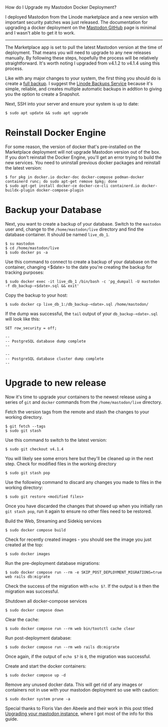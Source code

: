 How do I Upgrade my Mastodon Docker Deployment?

I deployed Mastodon from the Linode marketplace and a new version with important security patches was just released. The documentation for upgrading a docker deployment on the [Mastodon GitHub](https://github.com/mastodon/mastodon/releases/tag/v4.1.4) page is minimal and I wasn't able to get it to work. 

---

The Marketplace app is set to pull the latest Mastodon version at the time of deployment. That means you will need to upgrade to any new releases manually. By following these steps, hopefully the process will be relatively straightforward. It's worth noting I upgraded from v4.1.2 to v4.1.4 using this process.

Like with any major changes to your system, the first thing you should do is create a [full backup](https://www.linode.com/docs/guides/backing-up-your-data/). I suggest the [Linode Backups Service](https://www.linode.com/docs/products/storage/backups/get-started/) because it's simple, reliable, and creates multiple automatic backups in addtion to giving you the option to create a Snapshot. 

Next, SSH into your server and ensure your system is up to date:
```
$ sudo apt update && sudo apt upgrade
```

# Reinstall Docker Engine
For some reason, the version of docker that's pre-installed on the Marketplace deployment will not upgrade Mastodon version out of the box. If you don't reinstall the Docker Engine, you'll get an error trying to build the new services. You need to uninstall previous docker packages and reinstall the latest version:
```
$ for pkg in docker.io docker-doc docker-compose podman-docker containerd runc; do sudo apt-get remove $pkg; done
$ sudo apt-get install docker-ce docker-ce-cli containerd.io docker-buildx-plugin docker-compose-plugin
```

# Backup your Database
Next, you want to create a backup of your database. Switch to the `mastodon` user and, change to the `/home/mastodon/live` directory and find the database container. It should be named `live_db_1`. 
```
$ su mastodon
$ cd /home/mastodon/live
$ sudo docker ps -a
``` 

Use this command to connect to create a backup of your database on the container, changing <$date> to the date you're creating the backup for tracking purposes:
```
$ sudo docker exec -it live_db_1 /bin/bash -c 'pg_dumpall -U mastodon -f db_backup-<$date>.sql && exit'
```
Copy the backup to your host:
```
$ sudo docker cp live_db_1:/db_backup-<date>.sql /home/mastodon/
```
If the dump was successful, the `tail` output of your `db_backup-<date>.sql` will look like this:
```
SET row_security = off;

--
-- PostgreSQL database dump complete
--

--
-- PostgreSQL database cluster dump complete
--
```

# Upgrade to new release

Now it's time to upgrade your containers to the newest release using a series of `git` and `docker` commands from the `/home/mastodon/live` directory. 

Fetch the version tags from the remote and stash the changes to your working directory.
```
$ git fetch --tags
$ sudo git stash
```

Use this command to switch to the latest version:
```
$ sudo git checkout v4.1.4
```

You will likely see some errors here but they'll be cleaned up in the next step. 
Check for modified files in the working directory
```
$ sudo git stash pop
```

Use the following command to discard any changes you made to files in the working directory:
```
$ sudo git restore <modified files>
```
Once you have discarded the changes that showed up when you initially ran `git stash pop`, run it again to ensure no other files need to be restored. 

Build the Web, Streaming and Sidekiq services
```
$ sudo docker compose build
```
Check for recently created images - you should see the image you just created at the top:
```
$ sudo docker images
```
Run the pre-deployment database migrations:
```
$ sudo docker compose run --rm -e SKIP_POST_DEPLOYMENT_MIGRATIONS=true web rails db:migrate
```
Check the success of the migration with `echo $?`. If the output is `0` then the migration was successful. 

Shutdown all docker-compose services
```
$ sudo docker compose down
```
Clear the cache:
```
$ sudo docker compose run --rm web bin/tootctl cache clear
```

Run post-deployment database:
```
$ sudo docker compose run --rm web rails db:migrate
```
Once again, if the output of `echo $?` is `0`, the migration was successful. 

Create and start the docker containers:
```
$ sudo docker compose up -d
```

Remove any unused docker data. This will get rid of any images or containers not in use with your mastodon deployment so use with caution:
```
$ sudo docker system prune -a 
```

Special thanks to Floris Van den Abeele and their work in this post titled [Upgrading your mastodon instance](https://vdna.be/site/index.php/2021/03/upgrading-a-mastodon-instance/), where I got most of the info for this guide. 
